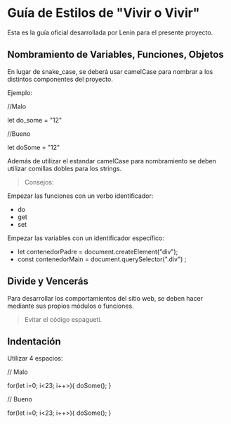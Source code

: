 # Guía de Estilos de "Vivir o Vivir"

Esta es la guía oficial desarrollada por Lenin para el presente proyecto.

## Nombramiento de Variables, Funciones, Objetos

En lugar de snake_case, se deberá usar camelCase para nombrar a los distintos componentes del proyecto.

Ejemplo:

//Malo

let do_some = "12"

//Bueno

let doSome = "12"

Además de utilizar el estandar camelCase para nombramiento se deben utilizar comillas dobles para los strings.

> Consejos:

Empezar las funciones con un verbo identificador:

-   do
-   get
-   set

Empezar las variables con un identificador específico:

-   let contenedorPadre = document.createElement("div");
-   const contenedorMain = document.querySelector(".div") ;

## Divide y Vencerás

Para desarrollar los comportamientos del sitio web, se deben hacer mediante sus propios módulos o funciones.

> Evitar el código espagueti.

## Indentación

Utilizar 4 espacios:

// Malo

for(let i=0; i<23; i++>){
doSome();
}

// Bueno

for(let i=0; i<23; i++>){
  doSome();
}
